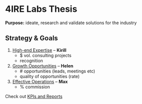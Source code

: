 # 4IRE Labs Thesis

**Purpose:** ideate, research and validate solutions for the industry

## Strategy & Goals

1. [High-end Expertise](expertise.md) – **Kirill**
   * $ vol. consulting projects
   * recognition
2. [Growth Opportunities](opportunities.md) – **Helen**
   * \# opportunities \(leads, meetings etc\)
   * quality of opportunities \(rate\)
3. [Effective Operations](effective-operations.md) – **Max**
   * % commission

Check out [KPIs and Reports](https://docs.google.com/spreadsheets/d/1epM2aFnLFn3F1SnzkvQrVUzJeFgByMQJ7bi5uj2TBbE/edit#gid=274159345)




